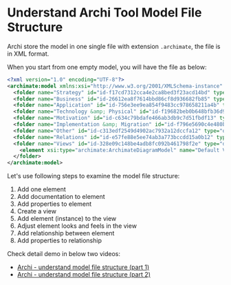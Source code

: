 # Understand Archi Tool Model File Structure

Archi store the model in one single file with extension `.archimate`, the file is in XML format.

When you start from one empty model, you will have the file as below:

```XML
<?xml version="1.0" encoding="UTF-8"?>
<archimate:model xmlns:xsi="http://www.w3.org/2001/XMLSchema-instance" xmlns:archimate="http://www.archimatetool.com/archimate" name="test2" id="id-61e011e655fb40d3ae25e0473d628c6d" version="5.0.0">
  <folder name="Strategy" id="id-f17cd7312cca4e2ca8bed3f23acd14bd" type="strategy"/>
  <folder name="Business" id="id-26612ea8f7614bbd86cf8d936682fb85" type="business"/>
  <folder name="Application" id="id-756e3ee9ea854f9483cc978658211a4b" type="application"/>
  <folder name="Technology &amp; Physical" id="id-f19682beb0b648bfb36d94b0f49ebe31" type="technology"/>
  <folder name="Motivation" id="id-c634c79bdafe466ab3db9c7d51fbdf13" type="motivation"/>
  <folder name="Implementation &amp; Migration" id="id-f796e5690c4e480bb5302a6296e39764" type="implementation_migration"/>
  <folder name="Other" id="id-c313edf2549d4902ac7932a12dccfa12" type="other"/>
  <folder name="Relations" id="id-e57fe88e5ee74ab3a773bccdd15a0b12" type="relations"/>
  <folder name="Views" id="id-328e09c148be4adb8fc092b461798f2e" type="diagrams">
    <element xsi:type="archimate:ArchimateDiagramModel" name="Default View" id="id-c9bfa834ca0b4b628a3a9adaf47d32a1"/>
  </folder>
</archimate:model>

```

Let's use following steps to examine the model file structure:

1. Add one element
2. Add documentation to element
3. Add properties to element
4. Create a view
5. Add element (instance) to the view
6. Adjust element looks and feels in the view
7. Add relationship between element
8. Add properties to relationship

Check detail demo in below two videos:

- [Archi - understand model file structure (part 1)](https://youtu.be/klrG1XouRfY)
- [Archi - understand model file structure (part 2)](https://youtu.be/NmBGhDpWcTg)
